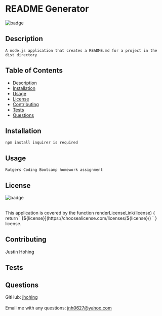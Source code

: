 # README Generator

  
  ![badge](https://img.shields.io/badge/license-MIT-brightgreen)
   <br />

  ## Description
    A node.js application that creates a README.md for a project in the dist directory

  ## Table of Contents
  - [Description](#description)
  - [Installation](#installation)
  - [Usage](#usage)
  - [License](#license)
  - [Contributing](#contributing)
  - [Tests](#tests)
  - [Questions](#questions)

  ## Installation
    npm install inquirer is required

  ## Usage
    Rutgers Coding Bootcamp homework assignment

  ## License
  
  
  ![badge](https://img.shields.io/badge/license-MIT-brightgreen)
  
  <br />
  This application is covered by the function renderLicenseLink(license) {
  return `
  [${license}](https://choosealicense.com/licenses/${license}/)
  `
} license.
  

  ## Contributing
  Justin Hohing

  ## Tests
  

  ## Questions
  GitHub: [jhohing](https://github.com/jhohing) <br />
  <br />
  Email me with any questions: jnh0627@yahoo.com
